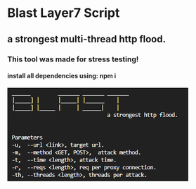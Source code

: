# Blast Layer7 Script

## a strongest multi-thread http flood.

### This tool was made for stress testing!

#### install all dependencies using: npm i
![Preview](/preview.png)
 
